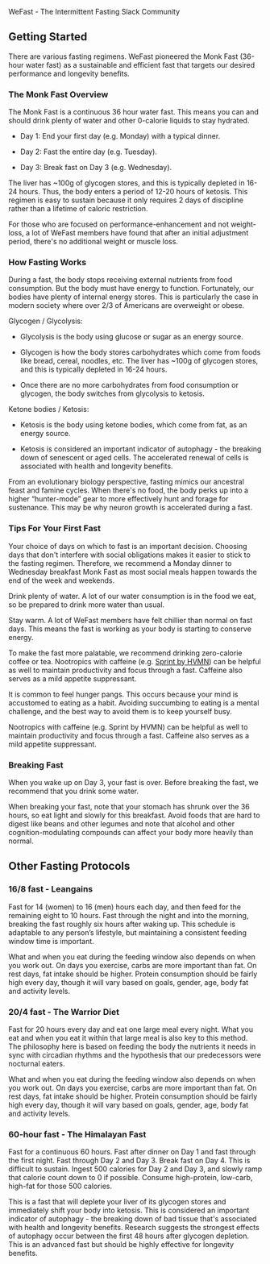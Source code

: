 WeFast - The Intermittent Fasting Slack Community

## Getting Started

There are various fasting regimens. WeFast pioneered the Monk Fast (36-hour water fast) as a sustainable and efficient fast that targets our desired performance and longevity benefits.

### The Monk Fast Overview

The Monk Fast is a continuous 36 hour water fast. This means you can and should drink plenty of water and other 0-calorie liquids to stay hydrated.

- Day 1: End your first day (e.g. Monday) with a typical dinner.

- Day 2: Fast the entire day (e.g. Tuesday).

- Day 3: Break fast on Day 3 (e.g. Wednesday).

The liver has ~100g of glycogen stores, and this is typically depleted in 16-24 hours. Thus, the body enters a period of 12-20 hours of ketosis. This regimen is easy to sustain because it only requires 2 days of discipline rather than a lifetime of caloric restriction.

For those who are focused on performance-enhancement and not weight-loss, a lot of WeFast members have found that after an initial adjustment period, there's no additional weight or muscle loss.

### How Fasting Works

During a fast, the body stops receiving external nutrients from food consumption. But the body must have energy to function. Fortunately, our bodies have plenty of internal energy stores. This is particularly the case in modern society where over 2/3 of Americans are overweight or obese.

Glycogen / Glycolysis:

- Glycolysis is the body using glucose or sugar as an energy source.

- Glycogen is how the body stores carbohydrates which come from foods like bread, cereal, noodles, etc. The liver has ~100g of glycogen stores, and this is typically depleted in 16-24 hours.

- Once there are no more carbohydrates from food consumption or glycogen, the body switches from glycolysis to ketosis.

Ketone bodies / Ketosis:

- Ketosis is the body using ketone bodies, which come from fat, as an energy source.

- Ketosis is considered an important indicator of autophagy - the breaking down of senescent or aged cells. The accelerated renewal of cells is associated with health and longevity benefits.

From an evolutionary biology perspective, fasting mimics our ancestral feast and famine cycles. When there's no food, the body perks up into a higher “hunter-mode” gear to more effectively hunt and forage for sustenance. This may be why neuron growth is accelerated during a fast.

### Tips For Your First Fast

Your choice of days on which to fast is an important decision. Choosing days that don't interfere with social obligations makes it easier to stick to the fasting regimen. Therefore, we recommend a Monday dinner to Wednesday breakfast Monk Fast as most social meals happen towards the end of the week and weekends.

Drink plenty of water. A lot of our water consumption is in the food we eat, so be prepared to drink more water than usual.

Stay warm. A lot of WeFast members have felt chillier than normal on fast days. This means the fast is working as your body is starting to conserve energy.

To make the fast more palatable, we recommend drinking zero-calorie coffee or tea. Nootropics with caffeine (e.g. [Sprint by HVMN](https://hvmn.com/sprint)) can be helpful as well to maintain productivity and focus through a fast. Caffeine also serves as a mild appetite suppressant.

It is common to feel hunger pangs. This occurs because your mind is accustomed to eating as a habit. Avoiding succumbing to eating is a mental challenge, and the best way to avoid them is to keep yourself busy.

Nootropics with caffeine (e.g. Sprint by HVMN) can be helpful as well to maintain productivity and focus through a fast. Caffeine also serves as a mild appetite suppressant.

### Breaking Fast

When you wake up on Day 3, your fast is over. Before breaking the fast, we recommend that you drink some water.

When breaking your fast, note that your stomach has shrunk over the 36 hours, so eat light and slowly for this breakfast. Avoid foods that are hard to digest like beans and other legumes and note that alcohol and other cognition-modulating compounds can affect your body more heavily than normal.

## Other Fasting Protocols

### 16/8 fast - Leangains

Fast for 14 (women) to 16 (men) hours each day, and then feed for the remaining eight to 10 hours. Fast through the night and into the morning, breaking the fast roughly six hours after waking up. This schedule is adaptable to any person’s lifestyle, but maintaining a consistent feeding window time is important.

What and when you eat during the feeding window also depends on when you work out. On days you exercise, carbs are more important than fat. On rest days, fat intake should be higher. Protein consumption should be fairly high every day, though it will vary based on goals, gender, age, body fat and activity levels.

### 20/4 fast - The Warrior Diet

Fast for 20 hours every day and eat one large meal every night. What you eat and when you eat it within that large meal is also key to this method. The philosophy here is based on feeding the body the nutrients it needs in sync with circadian rhythms and the hypothesis that our predecessors were nocturnal eaters.

What and when you eat during the feeding window also depends on when you work out. On days you exercise, carbs are more important than fat. On rest days, fat intake should be higher. Protein consumption should be fairly high every day, though it will vary based on goals, gender, age, body fat and activity levels.

### 60-hour fast - The Himalayan Fast

Fast for a continuous 60 hours. Fast after dinner on Day 1 and fast through the first night. Fast through Day 2 and Day 3. Break fast on Day 4. This is difficult to sustain. Ingest 500 calories for Day 2 and Day 3, and slowly ramp that calorie count down to 0 if possible. Consume high-protein, low-carb, high-fat for those 500 calories.

This is a fast that will deplete your liver of its glycogen stores and immediately shift your body into ketosis. This is considered an important indicator of autophagy - the breaking down of bad tissue that's associated with health and longevity benefits. Research suggests the strongest effects of autophagy occur between the first 48 hours after glycogen depletion. This is an advanced fast but should be highly effective for longevity benefits.